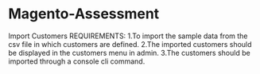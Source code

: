 # Magento-Assessment
Import Customers
REQUIREMENTS:
1.To import the sample data from the csv file in which customers are defined.
2.The imported customers should be displayed in the customers menu in admin.
3.The customers should be imported through a console cli command.
